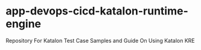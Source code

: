 # app-devops-cicd-katalon-runtime-engine
Repository For Katalon Test Case Samples and Guide On Using Katalon KRE
